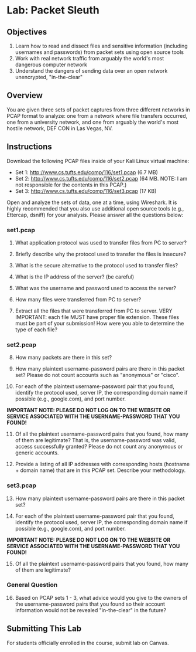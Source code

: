 # Lab: Packet Sleuth

## Objectives

1. Learn how to read and dissect files and sensitive information (including usernames and passwords) from packet sets using open source tools
2. Work with real network traffic from arguably the world's most dangerous computer network
3. Understand the dangers of sending data over an open network unencrypted, "in-the-clear"

## Overview

You are given three sets of packet captures from three different networks in PCAP format to analyze: one from a network where file transfers occurred, one from a university network, and one from arguably the world's most hostile network, DEF CON in Las Vegas, NV.

## Instructions

Download the following PCAP files inside of your Kali Linux virtual machine:

* Set 1: http://www.cs.tufts.edu/comp/116/set1.pcap (6.7 MB)
* Set 2: http://www.cs.tufts.edu/comp/116/set2.pcap (64 MB. NOTE: I am not responsible for the contents in this PCAP.)
* Set 3: http://www.cs.tufts.edu/comp/116/set3.pcap (17 KB)

Open and analyze the sets of data, one at a time, using Wireshark. It is highly recommended that you also use additional open source tools (e.g., Ettercap, dsniff) for your analysis. Please answer all the questions below:

### set1.pcap

1. What application protocol was used to transfer files from PC to server?

2. Briefly describe why the protocol used to transfer the files is insecure?

3. What is the secure alternative to the protocol used to transfer files?

4. What is the IP address of the server? (be careful)

5. What was the username and password used to access the server?

6. How many files were transferred from PC to server?

7. Extract all the files that were transferred from PC to server. VERY IMPORTANT: each file MUST have proper file extension. These files must be part of your submission!  How were you able to determine the type of each file?

### set2.pcap

8. How many packets are there in this set?

9. How many plaintext username-password pairs are there in this packet set? Please do not count accounts such as "anonymous" or "cisco".

10. For each of the plaintext username-password pair that you found, identify the protocol used, server IP, the corresponding domain name if possible (e.g., google.com), and port number.

**IMPORTANT NOTE: PLEASE DO NOT LOG ON TO THE WEBSITE OR SERVICE ASSOCIATED WITH THE USERNAME-PASSWORD THAT YOU FOUND!**

11. Of all the plaintext username-password pairs that you found, how many of them are legitimate? That is, the username-password was valid, access successfully granted? Please do not count any anonymous or generic accounts.

12. Provide a listing of all IP addresses with corresponding hosts (hostname + domain name) that are in this PCAP set. Describe your methodology.

### set3.pcap

13. How many plaintext username-password pairs are there in this packet set?

14. For each of the plaintext username-password pair that you found, identify the protocol used, server IP, the corresponding domain name if possible (e.g., google.com), and port number.

**IMPORTANT NOTE: PLEASE DO NOT LOG ON TO THE WEBSITE OR SERVICE ASSOCIATED WITH THE USERNAME-PASSWORD THAT YOU FOUND!**

15. Of all the plaintext username-password pairs that you found, how many of them are legitimate?

### General Question

16. Based on PCAP sets 1 - 3, what advice would you give to the owners of the username-password pairs that you found so their account information would not be revealed "in-the-clear" in the future?

## Submitting This Lab

For students officially enrolled in the course, submit lab on Canvas.
